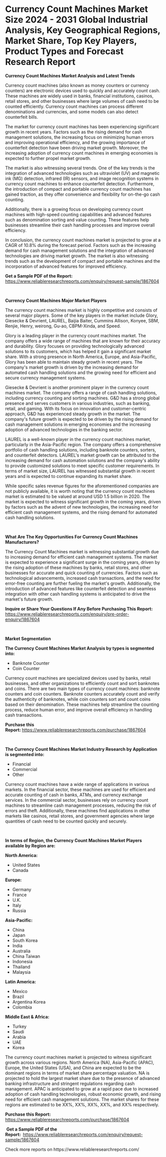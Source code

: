 <p><h1>Currency Count Machines Market Size 2024 - 2031 Global Industrial Analysis, Key Geographical Regions, Market Share, Top Key Players, Product Types and Forecast Research Report</h1></p><p><strong>Currency Count Machines Market Analysis and Latest Trends</strong></p>
<p><p>Currency count machines (also known as money counters or currency counters) are electronic devices used to quickly and accurately count cash. These machines are widely used in banks, financial institutions, casinos, retail stores, and other businesses where large volumes of cash need to be counted efficiently. Currency count machines can process different denominations and currencies, and some models can also detect counterfeit bills.</p><p>The market for currency count machines has been experiencing significant growth in recent years. Factors such as the rising demand for cash management solutions, the increasing focus on minimizing human errors and improving operational efficiency, and the growing importance of counterfeit detection have been driving market growth. Moreover, the increasing adoption of currency count machines in emerging economies is expected to further propel market growth.</p><p>The market is also witnessing several trends. One of the key trends is the integration of advanced technologies such as ultraviolet (UV) and magnetic ink (MG) detection, infrared (IR) sensors, and image recognition systems in currency count machines to enhance counterfeit detection. Furthermore, the introduction of compact and portable currency count machines has gained traction, as they offer convenience and flexibility for on-the-go cash counting.</p><p>Additionally, there is a growing focus on developing currency count machines with high-speed counting capabilities and advanced features such as denomination sorting and value counting. These features help businesses streamline their cash handling processes and improve overall efficiency.</p><p>In conclusion, the currency count machines market is projected to grow at a CAGR of 10.8% during the forecast period. Factors such as the increasing demand for cash management solutions and the integration of advanced technologies are driving market growth. The market is also witnessing trends such as the development of compact and portable machines and the incorporation of advanced features for improved efficiency.</p></p>
<p><strong>Get a Sample PDF of the Report:&nbsp;</strong> <a href="https://www.reliableresearchreports.com/enquiry/request-sample/1867604">https://www.reliableresearchreports.com/enquiry/request-sample/1867604</a></p>
<p>&nbsp;</p>
<p><strong>Currency Count Machines Major Market Players</strong></p>
<p><p>The currency count machines market is highly competitive and consists of several major players. Some of the key players in the market include Glory, Giesecke & Devrient, LAUREL, Baijia Baiter, Cummins Allison, Konyee, SBM, Renjie, Henry, weirong, Gu-ao, CBPM-Xinda, and Speed.</p><p>Glory is a leading player in the currency count machines market. The company offers a wide range of machines that are known for their accuracy and durability. Glory focuses on providing technologically advanced solutions to its customers, which has helped it gain a significant market share. With a strong presence in North America, Europe, and Asia-Pacific, Glory has been able to maintain steady growth in recent years. The company's market growth is driven by the increasing demand for automated cash handling solutions and the growing need for efficient and secure currency management systems.</p><p>Giesecke & Devrient is another prominent player in the currency count machines market. The company offers a range of cash handling solutions, including currency counting and sorting machines. G&D has a strong global presence and serves customers in various industries, such as banking, retail, and gaming. With its focus on innovation and customer-centric approach, G&D has experienced steady growth in the market. The company's future growth is expected to be driven by the rising demand for cash management solutions in emerging economies and the increasing adoption of advanced technologies in the banking sector.</p><p>LAUREL is a well-known player in the currency count machines market, particularly in the Asia-Pacific region. The company offers a comprehensive portfolio of cash handling solutions, including banknote counters, sorters, and counterfeit detectors. LAUREL's market growth can be attributed to the increasing demand for cash automation solutions and the company's ability to provide customized solutions to meet specific customer requirements. In terms of market size, LAUREL has witnessed substantial growth in recent years and is expected to continue expanding its market share.</p><p>While specific sales revenue figures for the aforementioned companies are not publicly available, it is worth noting that the currency count machines market is estimated to be valued at around USD 1.5 billion in 2020. The market is expected to witness significant growth in the coming years, driven by factors such as the advent of new technologies, the increasing need for efficient cash management systems, and the rising demand for automated cash handling solutions.</p></p>
<p>&nbsp;</p>
<p><strong>What Are The Key Opportunities For Currency Count Machines Manufacturers?</strong></p>
<p><p>The Currency Count Machines market is witnessing substantial growth due to increasing demand for efficient cash management systems. The market is expected to experience a significant surge in the coming years, driven by the rising adoption of these machines by banks, retail stores, and other businesses for accurate and quick counting of currencies. Factors such as technological advancements, increased cash transactions, and the need for error-free counting are further fueling the market's growth. Additionally, the introduction of advanced features like counterfeit detection and seamless integration with other cash handling systems is anticipated to drive the market's future growth.</p></p>
<p><strong>Inquire or Share Your Questions If Any Before Purchasing This Report:</strong> <a href="https://www.reliableresearchreports.com/enquiry/pre-order-enquiry/1867604">https://www.reliableresearchreports.com/enquiry/pre-order-enquiry/1867604</a></p>
<p>&nbsp;</p>
<p><strong>Market Segmentation</strong></p>
<p><strong>The Currency Count Machines Market Analysis by types is segmented into:</strong></p>
<p><ul><li>Banknote Counter</li><li>Coin Counter</li></ul></p>
<p><p>Currency count machines are specialized devices used by banks, retail businesses, and other organizations to efficiently count and sort banknotes and coins. There are two main types of currency count machines: banknote counters and coin counters. Banknote counters accurately count and verify the authenticity of banknotes, while coin counters sort and count coins based on their denomination. These machines help streamline the counting process, reduce human error, and improve overall efficiency in handling cash transactions.</p></p>
<p><strong>Purchase this Report:&nbsp;</strong><a href="https://www.reliableresearchreports.com/purchase/1867604">https://www.reliableresearchreports.com/purchase/1867604</a></p>
<p>&nbsp;</p>
<p><strong>The Currency Count Machines Market Industry Research by Application is segmented into:</strong></p>
<p><ul><li>Financial</li><li>Commercial</li><li>Other</li></ul></p>
<p><p>Currency count machines have a wide range of applications in various markets. In the financial sector, these machines are used for efficient and accurate counting of cash in banks, ATMs, and currency exchange services. In the commercial sector, businesses rely on currency count machines to streamline cash management processes, reducing the risk of errors and theft. Additionally, these machines find applications in other markets like casinos, retail stores, and government agencies where large quantities of cash need to be counted quickly and securely.</p></p>
<p>&nbsp;</p>
<p><strong>In terms of Region, the Currency Count Machines Market Players available by Region are:</strong></p>
<p>
    <p> <strong> North America: </strong>
        <ul>
            <li>United States</li>
            <li>Canada</li>
        </ul>
        </p> 
    <p> <strong> Europe: </strong>
        <ul>
            <li>Germany</li>
            <li>France</li>
            <li>U.K.</li>
            <li>Italy</li>
            <li>Russia</li>
        </ul>
        </p> 
    <p> <strong> Asia-Pacific: </strong>
        <ul>
            <li>China</li>
            <li>Japan</li>
            <li>South Korea</li>
            <li>India</li>
            <li>Australia</li>
            <li>China Taiwan</li>
            <li>Indonesia</li>
            <li>Thailand</li>
            <li>Malaysia</li>
        </ul>
        </p> 
    <p> <strong> Latin America: </strong>
        <ul>
            <li>Mexico</li>
            <li>Brazil</li>
            <li>Argentina Korea</li>
            <li>Colombia</li>
        </ul>
        </p> 
    <p> <strong> Middle East & Africa: </strong>
        <ul>
            <li>Turkey</li>
            <li>Saudi</li>
            <li>Arabia</li>
            <li>UAE</li>
            <li>Korea</li>
        </ul>
    </p>
    </p>
<p><p>The currency count machines market is projected to witness significant growth across various regions. North America (NA), Asia-Pacific (APAC), Europe, the United States (USA), and China are expected to be the dominant regions in terms of market share percentage valuation. NA is projected to hold the largest market share due to the presence of advanced banking infrastructure and stringent regulations regarding cash management. APAC is anticipated to grow at a rapid pace due to increased adoption of cash handling technologies, robust economic growth, and rising need for efficient cash management solutions. The market shares for these regions are estimated to be XX%, XX%, XX%, XX%, and XX% respectively.</p></p>
<p><strong>Purchase this Report: </strong><a href="https://www.reliableresearchreports.com/purchase/1867604">https://www.reliableresearchreports.com/purchase/1867604</a></p>
<p>&nbsp;<strong>Get a Sample PDF of the Report:&nbsp;&nbsp;</strong><a href="https://www.reliableresearchreports.com/enquiry/request-sample/1867604">https://www.reliableresearchreports.com/enquiry/request-sample/1867604</a></p>
<p><strong></strong></p>
<p>Check more reports on https://www.reliableresearchreports.com/</p>